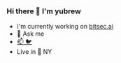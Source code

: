 ### Hi there 👋 I'm yubrew

- I'm currently working on [bitsec.ai](https://x.com/bitsecai)
- 💬 Ask me 
- [📫 🐦](https://x.com/yubrew)
- Live in 🗽 NY
<!--
**yubrew/yubrew** is a ✨ _special_ ✨ repository because its `README.md` (this file) appears on your GitHub profile.

Here are some ideas to get you started:

- 🔭 I’m currently working on ...
- 🌱 I’m currently learning ...
- 👯 I’m looking to collaborate on ...
- 🤔 I’m looking for help with ...
- 💬 Ask me about ...
- 📫 How to reach me: ...
- 😄 Pronouns: ...
- ⚡ Fun fact: ...
-->
